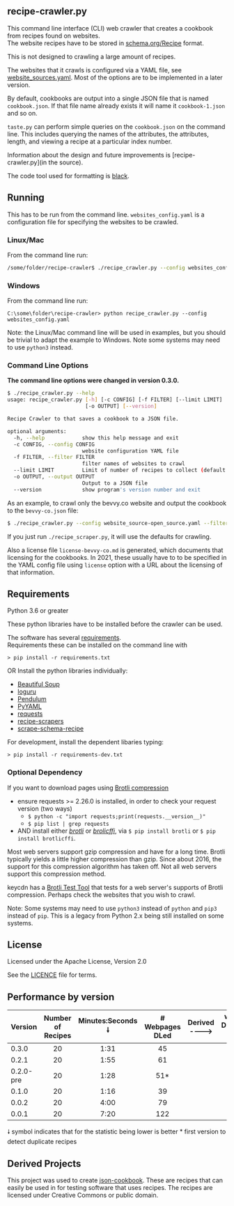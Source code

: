 ## recipe-crawler.py
This command line interface (CLI) web crawler that creates a cookbook from recipes found on websites.  
The website recipes have to be stored in [schema.org/Recipe](https://schema.org/Recipe/) format.

This is not designed to crawling a large amount of recipes. 

The websites that it crawls is configured via a YAML file, see [website_sources.yaml](website_sources.yaml).
Most of the options are to be implemented in a later version.

By default, cookbooks are output into a single JSON file that is named `cookbook.json`. If that file name already exists it will name it `cookbook-1.json` and so on.

`taste.py` can perform simple queries on the `cookbook.json` on the command line.  This includes querying the names of the attributes, the attributes, length, and viewing a recipe at a particular index number.

Information about the design and future improvements is [recipe-crawler.py](in the source).

The code tool used for formatting is [black](https://black.readthedocs.io/).

## Running
This has to be run from the command line.  `websites_config.yaml` is a configuration file for specifying the websites to be crawled.

### Linux/Mac
From the command line run:
```bash
/some/folder/recipe-crawler$ ./recipe_crawler.py --config websites_config.yaml
```

### Windows
From the command line run:
```
C:\some\folder\recipe-crawler> python recipe_crawler.py --config websites_config.yaml
```

Note: the Linux/Mac command line will be used in examples, but you should be trivial to adapt the example to Windows. Note some systems may need to use `python3` instead.

### Command Line Options

**The command line options were changed in version 0.3.0.**

```bash
$ ./recipe_crawler.py --help
usage: recipe_crawler.py [-h] [-c CONFIG] [-f FILTER] [--limit LIMIT]
                         [-o OUTPUT] [--version]

Recipe Crawler to that saves a cookbook to a JSON file.

optional arguments:
  -h, --help            show this help message and exit
  -c CONFIG, --config CONFIG
                        website configuration YAML file
  -f FILTER, --filter FILTER
                        filter names of websites to crawl
  --limit LIMIT         Limit of number of recipes to collect (default: 20)
  -o OUTPUT, --output OUTPUT
                        Output to a JSON file
  --version             show program's version number and exit
```

As an example, to crawl only the bevvy.co website and output the cookbook to the `bevvy-co.json` file:
```bash
$ ./recipe_crawler.py --config website_source-open_source.yaml --filter bevvy --limit 5 --output bevvy-co.json
```

If you just run `./recipe_scraper.py`, it will use the defaults for crawling.

Also a license file `license-bevvy-co.md` is generated, which documents that licensing for the cookbooks.  In 2021, these usually have to to be specified in the YAML config file using `license` option with a URL about the licensing of that information.

##  Requirements
Python 3.6 or greater

These python libraries have to be installed before the crawler can be used.

The software has several [requirements](requirements.txt).  
Requirements these can be installed on the command line with
```
> pip install -r requirements.txt
```

OR Install the python libraries individually:
* [Beautiful Soup](https://beautiful-soup-4.readthedocs.io/)
* [loguru](https://loguru.readthedocs.io/)
* [Pendulum](https://pendulum.eustace.io/)
* [PyYAML](https://pyyaml.org/)
* [requests](https://docs.python-requests.org/)
* [recipe-scrapers](https://github.com/hhursev/recipe-scrapers)
* [scrape-schema-recipe](https://github.com/micahcochran/scrape-schema-recipe)


For development, install the dependent libaries typing:
```
> pip install -r requirements-dev.txt
```
### Optional Dependency
If you want to download pages using [Brotli compression](https://en.wikipedia.org/wiki/Brotli)
* ensure requests >= 2.26.0 is installed, in order to check your request version (two ways)
  * `$ python -c "import requests;print(requests.__version__)"`
  * `$ pip list | grep requests`
* AND install either [_brotli_](https://github.com/google/brotli) or [_brolicffi_](https://pypi.org/project/brotlicffi/), via `$ pip install brotli` or `$ pip install brotlicffi`.

Most web servers support gzip compression and have for a long time.  Brotli typically yields a little higher compression than gzip. Since about 2016, the support for this compression algorithm has taken off.  Not all web servers support this compression method.

keycdn has a [Brotli Test Tool](https://tools.keycdn.com/brotli-test) that tests for a web server's supports of Brotli compression.  Perhaps check the websites that you wish to crawl.

Note: Some systems may need to use `python3` instead of `python` and `pip3` instead of `pip`.  This is a legacy from Python 2.x being still installed on some systems.

## License
Licensed under the Apache License, Version 2.0

See the [LICENCE](LICENCE) file for terms.

## Performance by version

| Version | Number of Recipes | Minutes:Seconds 🠗 | # Webpages DLed | Derived ----> | webpages DLed/recipe 🠗 | seconds/recipe 🠗 | 
| :------ | :---------------: | :---------------: | :-------------: | ------------- | :--------------------: | :-------------: |
| 0.3.0 | 20 | 1:31 | 45 | |  2.3 | 4.6 |
| 0.2.1 | 20 | 1:55 | 61 | | 3 | 5.8 |
| 0.2.0-pre | 20 | 1:28 | 51* | | 2.6 | 4.4 |
| 0.1.0 | 20 | 1:16 | 39 | | 2 | 3.8 |
| 0.0.2 | 20 | 4:00 | 79 | | 4 | 12 |
| 0.0.1 | 20 | 7:20 | 122 | | 6 | 22 |

🠗 symbol indicates that for the statistic being lower is better
\* first version to detect duplicate recipes

## Derived Projects
This project was used to create [json-cookbook](https://github.com/micahcochran/json-cookbook).  These are recipes that can easily be used in for testing software that uses recipes.  The recipes are licensed under Creative Commons or public domain.